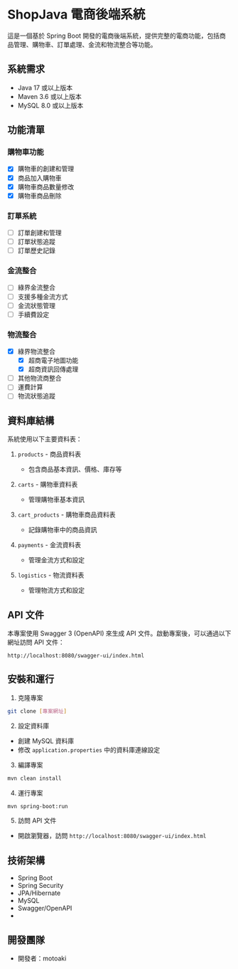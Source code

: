# ShopJava 電商後端系統

這是一個基於 Spring Boot 開發的電商後端系統，提供完整的電商功能，包括商品管理、購物車、訂單處理、金流和物流整合等功能。

## 系統需求

- Java 17 或以上版本
- Maven 3.6 或以上版本
- MySQL 8.0 或以上版本

## 功能清單

### 購物車功能
- [x] 購物車的創建和管理
- [x] 商品加入購物車
- [x] 購物車商品數量修改
- [x] 購物車商品刪除

### 訂單系統
- [ ] 訂單創建和管理
- [ ] 訂單狀態追蹤
- [ ] 訂單歷史記錄

### 金流整合
- [ ] 綠界金流整合
- [ ] 支援多種金流方式
- [ ] 金流狀態管理
- [ ] 手續費設定

### 物流整合
- [x] 綠界物流整合
  - [x] 超商電子地圖功能
  - [x] 超商資訊回傳處理
- [ ] 其他物流商整合
- [ ] 運費計算
- [ ] 物流狀態追蹤

## 資料庫結構

系統使用以下主要資料表：

1. `products` - 商品資料表
   - 包含商品基本資訊、價格、庫存等

2. `carts` - 購物車資料表
   - 管理購物車基本資訊

3. `cart_products` - 購物車商品資料表
   - 記錄購物車中的商品資訊

4. `payments` - 金流資料表
   - 管理金流方式和設定

5. `logistics` - 物流資料表
   - 管理物流方式和設定

## API 文件

本專案使用 Swagger 3 (OpenAPI) 來生成 API 文件。啟動專案後，可以通過以下網址訪問 API 文件：

```
http://localhost:8080/swagger-ui/index.html
```

## 安裝和運行

1. 克隆專案
```bash
git clone [專案網址]
```

2. 設定資料庫
- 創建 MySQL 資料庫
- 修改 `application.properties` 中的資料庫連線設定

3. 編譯專案
```bash
mvn clean install
```

4. 運行專案
```bash
mvn spring-boot:run
```

5. 訪問 API 文件
- 開啟瀏覽器，訪問 `http://localhost:8080/swagger-ui/index.html`

## 技術架構
- Spring Boot
- Spring Security
- JPA/Hibernate
- MySQL
- Swagger/OpenAPI
-  
## 開發團隊

- 開發者：motoaki